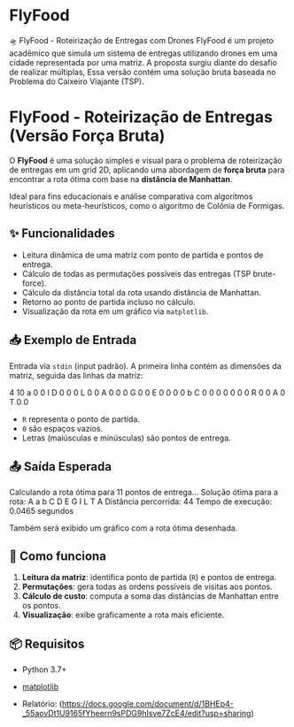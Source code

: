 # FlyFood
🛸 FlyFood - Roteirização de Entregas com Drones FlyFood é um projeto acadêmico que simula um sistema de entregas utilizando drones em uma cidade representada por uma matriz. A proposta surgiu diante do desafio de realizar múltiplas, Essa versão contém uma solução bruta baseada no Problema do Caixeiro Viajante (TSP).

# FlyFood - Roteirização de Entregas (Versão Força Bruta)

O **FlyFood** é uma solução simples e visual para o problema de roteirização de entregas em um grid 2D, aplicando uma abordagem de **força bruta** para encontrar a rota ótima com base na **distância de Manhattan**.

Ideal para fins educacionais e análise comparativa com algoritmos heurísticos ou meta-heurísticos, como o algoritmo de Colônia de Formigas.

## ✨ Funcionalidades

- Leitura dinâmica de uma matriz com ponto de partida e pontos de entrega.
- Cálculo de todas as permutações possíveis das entregas (TSP brute-force).
- Cálculo da distância total da rota usando distância de Manhattan.
- Retorno ao ponto de partida incluso no cálculo.
- Visualização da rota em um gráfico via `matplotlib`.

## 📥 Exemplo de Entrada

Entrada via `stdin` (input padrão). A primeira linha contém as dimensões da matriz, seguida das linhas da matriz:

4 10
a 0 0 I D 0 0 0 L 0
0 A 0 0 0 G 0 0 E 0
0 0 0 b C 0 0 0 0 0
0 0 R 0 0 A 0 T 0 0


- `R` representa o ponto de partida.
- `0` são espaços vazios.
- Letras (maiúsculas e minúsculas) são pontos de entrega.

## 📤 Saída Esperada

Calculando a rota ótima para 11 pontos de entrega...
Solução ótima para a rota: A a b C D E G I L T A
Distância percorrida: 44
Tempo de execução: 0.0465 segundos


Também será exibido um gráfico com a rota ótima desenhada.

## 🧠 Como funciona

1. **Leitura da matriz**: identifica ponto de partida (`R`) e pontos de entrega.
2. **Permutações**: gera todas as ordens possíveis de visitas aos pontos.
3. **Cálculo de custo**: computa a soma das distâncias de Manhattan entre os pontos.
4. **Visualização**: exibe graficamente a rota mais eficiente.

## 📦 Requisitos

- Python 3.7+
- [matplotlib](https://matplotlib.org/)

- Relatório: (https://docs.google.com/document/d/1BHEp4-_55aovDt1U9165fYheern9sPDG9hIsve7ZcE4/edit?usp=sharing)

